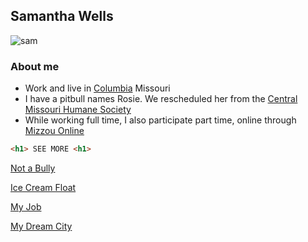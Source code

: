 

## Samantha Wells

![sam](http://picsum.photos/200/200)

### About me

- Work and live in [Columbia](http://www.visitcolumbiamo.com/) Missouri
- I have a pitbull names Rosie. We rescheduled her from the [Central Missouri Humane Society](https://cmhspets.org/)
- While working full time, I also participate part time, online through [Mizzou Online](https://online.missouri.edu/)

```html
<h1> SEE MORE <h1>
```
[Not a Bully](https://github.com/WELLSSRMO/MD/blob/master/Not%20a%20bully.md)

[Ice Cream Float](https://github.com/WELLSSRMO/MD/blob/master/Ice%20Cream%20Floats.md)

[My Job](https://github.com/WELLSSRMO/MD/blob/master/My%20Job.md)

[My Dream City](https://github.com/WELLSSRMO/MD/blob/master/SanFran.md)

